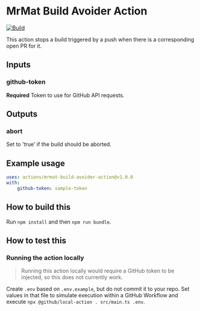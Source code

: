 # MrMat Build Avoider Action

[![Build](https://github.com/MrMatAP/mrmat-build-avoider-action/actions/workflows/ci.yml/badge.svg)](https://github.com/MrMatAP/mrmat-build-avoider-action/actions/workflows/ci.yml)

This action stops a build triggered by a push when there is a corresponding open
PR for it.

## Inputs

### github-token

**Required** Token to use for GitHub API requests.

## Outputs

### abort

Set to 'true' if the build should be aborted.

## Example usage

```yaml
uses: actions/mrmat-build-avoider-action@v1.0.0
with:
    github-token: sample-token
```

## How to build this

Run `npm install` and then `npm run bundle`.

## How to test this

### Running the action locally

> Running this action locally would require a GitHub token to be injected, so
> this does not currently work.

Create `.env` based on `.env.example`, but do not commit it to your repo. Set
values in that file to simulate execution within a GitHub Workflow and execute
`npx @github/local-action . src/main.ts .env`.
